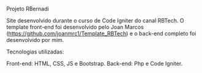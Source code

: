 Projeto RBernadi

Site desenvolvido durante o curso de Code Igniter do canal RBTech. O template front-end foi desenvolvido pelo Joan Marcos (https://github.com/joanmrc1/Template_RBTech) e o back-end completo foi desenvolvido por mim.

Tecnologias utilizadas:

Front-end: HTML, CSS, JS e Bootstrap.
Back-end: Php e Code Igniter.
